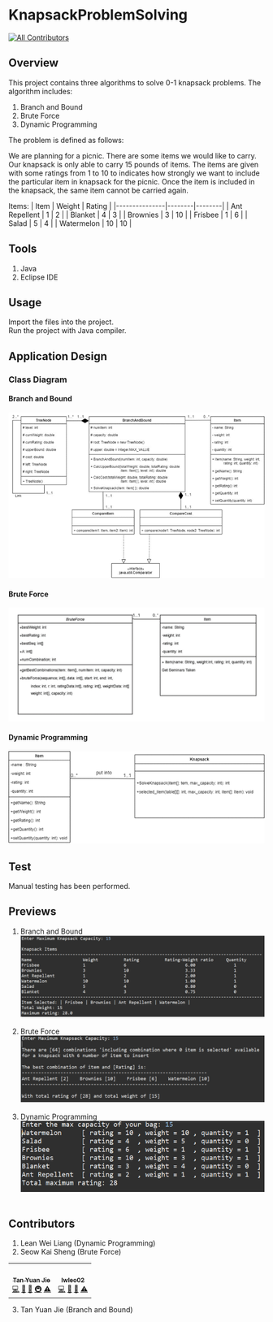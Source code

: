# KnapsackProblemSolving
<!-- ALL-CONTRIBUTORS-BADGE:START - Do not remove or modify this section -->
[![All Contributors](https://img.shields.io/badge/all_contributors-2-orange.svg?style=flat-square)](#contributors-)
<!-- ALL-CONTRIBUTORS-BADGE:END -->

## Overview
This project contains three algorithms to solve 0-1 knapsack problems. The algorithm includes:<br>
1. Branch and Bound
2. Brute Force
3. Dynamic Programming
<p>The problem is defined as follows:</p>
<p>We are planning for a picnic. There are some items we would like to carry. Our knapsack is only able to carry 15 pounds of items. The items are given with some ratings from 1 to 10 to indicates how strongly we want to include the particular item in knapsack for the picnic. Once the item is included in the knapsack, the same item cannot be carried again.</p>

Items:
| Item          | Weight | Rating |
|---------------|--------|--------|
| Ant Repellent | 1      | 2      |
| Blanket       | 4      | 3      |
| Brownies      | 3      | 10     |
| Frisbee       | 1      | 6      |
| Salad         | 5      | 4      |
| Watermelon    | 10     | 10     |

## Tools
1. Java
2. Eclipse IDE

## Usage
Import the files into the project. <br>
Run the project with Java compiler.

## Application Design

### Class Diagram

#### Branch and Bound
<img src="previews/BranchAndBoundCD.png">

#### Brute Force
<img src="previews/BruteForceCD.png">

#### Dynamic Programming
<img src="previews/DynamicProgrammingCD.png">

## Test
Manual testing has been performed.

## Previews
1. Branch and Bound <br> <img src="previews/BranchAndBound.png"><br><br>
2. Brute Force <br> <img src="previews/BruteForce.png"><br><br>
3. Dynamic Programming <br> <img src="previews/DynamicProgramming.png"><br><br>

## Contributors
1. Lean Wei Liang (Dynamic Programming)
2. Seow Kai Sheng (Brute Force)
<!-- ALL-CONTRIBUTORS-LIST:START - Do not remove or modify this section -->
<!-- prettier-ignore-start -->
<!-- markdownlint-disable -->
<table>
  <tr>
    <td align="center"><a href="https://github.com/yuanjie8629"><img src="https://avatars.githubusercontent.com/u/86699785?v=4?s=100" width="100px;" alt=""/><br /><sub><b>Tan Yuan Jie</b></sub></a><br /><a href="https://github.com/yuanjie8629/Knapsack Problem Solving/commits?author=yuanjie8629" title="Code">💻</a> <a href="https://github.com/yuanjie8629/Knapsack Problem Solving/commits?author=yuanjie8629" title="Documentation">📖</a> <a href="#ideas-yuanjie8629" title="Ideas, Planning, & Feedback">🤔</a> <a href="#infra-yuanjie8629" title="Infrastructure (Hosting, Build-Tools, etc)">🚇</a> <a href="https://github.com/yuanjie8629/Knapsack Problem Solving/commits?author=yuanjie8629" title="Tests">⚠️</a></td>
    <td align="center"><a href="https://github.com/lwleo02"><img src="https://avatars.githubusercontent.com/u/86616877?v=4?s=100" width="100px;" alt=""/><br /><sub><b>lwleo02</b></sub></a><br /><a href="https://github.com/yuanjie8629/Knapsack Problem Solving/commits?author=lwleo02" title="Code">💻</a> <a href="https://github.com/yuanjie8629/Knapsack Problem Solving/commits?author=lwleo02" title="Documentation">📖</a> <a href="#ideas-lwleo02" title="Ideas, Planning, & Feedback">🤔</a> <a href="https://github.com/yuanjie8629/Knapsack Problem Solving/commits?author=lwleo02" title="Tests">⚠️</a></td>
  </tr>
</table>

<!-- markdownlint-restore -->
<!-- prettier-ignore-end -->

<!-- ALL-CONTRIBUTORS-LIST:END -->
3. Tan Yuan Jie (Branch and Bound)

